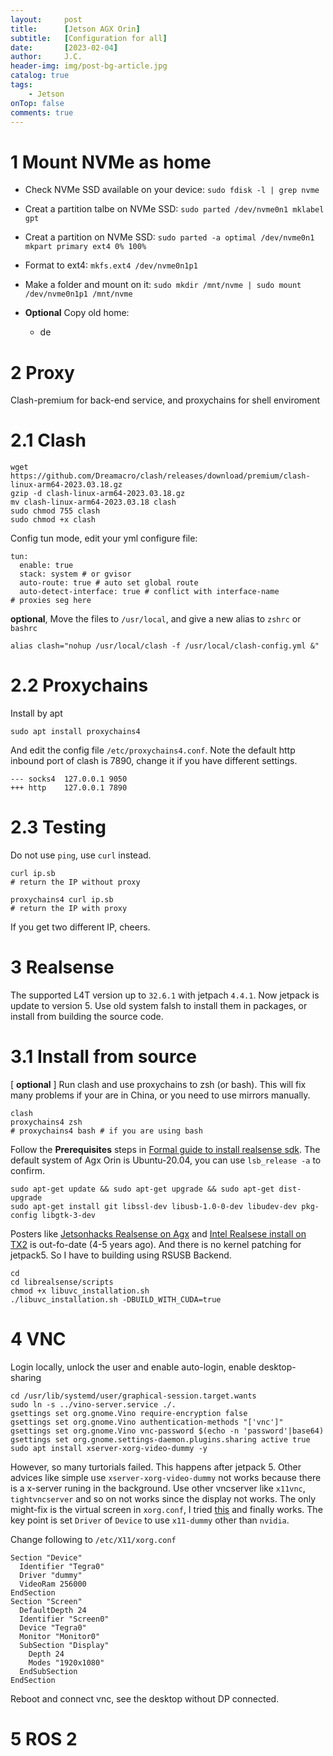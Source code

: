 ```yaml
---
layout:     post
title:      [Jetson AGX Orin]
subtitle:   [Configuration for all]
date:       [2023-02-04]
author:     J.C.
header-img: img/post-bg-article.jpg
catalog: true
tags:
    - Jetson
onTop: false
comments: true
---
```


# 1 Mount NVMe as home

- Check NVMe SSD available on your device: `sudo fdisk -l | grep nvme`

- Creat a partition talbe on NVMe SSD: `sudo parted /dev/nvme0n1 mklabel gpt`

- Creat a partition on NVMe SSD: `sudo parted -a optimal /dev/nvme0n1 mkpart primary ext4 0% 100%`

- Format to ext4: `mkfs.ext4 /dev/nvme0n1p1`

- Make a folder and mount on it: `sudo mkdir /mnt/nvme | sudo mount /dev/nvme0n1p1 /mnt/nvme`

- **Optional** Copy old home: 
    - de 




# 2 Proxy
Clash-premium for back-end service, and proxychains for shell enviroment

# 2.1 Clash
```shell
wget https://github.com/Dreamacro/clash/releases/download/premium/clash-linux-arm64-2023.03.18.gz
gzip -d clash-linux-arm64-2023.03.18.gz
mv clash-linux-arm64-2023.03.18 clash
sudo chmod 755 clash
sudo chmod +x clash
```

Config tun mode, edit your yml configure file:

```text
tun:
  enable: true
  stack: system # or gvisor
  auto-route: true # auto set global route
  auto-detect-interface: true # conflict with interface-name
# proxies seg here
```

**optional**, Move the files to `/usr/local`, and give a new alias to `zshrc` or `bashrc`

```shell
alias clash="nohup /usr/local/clash -f /usr/local/clash-config.yml &"
```
# 2.2 Proxychains

Install by apt

```shell
sudo apt install proxychains4
```
And edit the config file `/etc/proxychains4.conf`. Note the default http inbound port of clash is 7890, change it if you have different settings.

```text
--- socks4  127.0.0.1 9050
+++ http    127.0.0.1 7890
```

# 2.3 Testing
Do not use `ping`, use `curl` instead.

```shell
curl ip.sb
# return the IP without proxy

proxychains4 curl ip.sb
# return the IP with proxy
```
If you get two different IP, cheers.

# 3 Realsense

The supported L4T version up to `32.6.1` with jetpach `4.4.1`. Now jetpack is update to version 5. Use old system falsh to install them in packages, or install from building the source code.

# 3.1 Install from source 

[ **optional** ] Run clash and use proxychains to zsh (or bash). This will fix many problems if your are in China, or you need to use mirrors manually.

```shell
clash
proxychains4 zsh
# proxychains4 bash # if you are using bash
```
Follow the **Prerequisites** steps in [Formal guide to install realsense sdk](https://github.com/IntelRealSense/librealsense/blob/master/doc/installation.md). The default system of Agx Orin is Ubuntu-20.04, you can use `lsb_release -a` to confirm.

```shell
sudo apt-get update && sudo apt-get upgrade && sudo apt-get dist-upgrade
sudo apt-get install git libssl-dev libusb-1.0-0-dev libudev-dev pkg-config libgtk-3-dev
```


Posters like [Jetsonhacks Realsense on Agx](https://jetsonhacks.com/2019/01/21/intel-realsense-d435i-on-nvidia-jetson-agx-xavier/) and [Intel Realsese install on TX2](https://dev.intelrealsense.com/docs/nvidia-jetson-tx2-installation) is out-fo-date (4-5 years ago). And there is no kernel patching for jetpack5. So I have to building using RSUSB Backend.

```shell
cd
cd librealsense/scripts
chmod +x libuvc_installation.sh
./libuvc_installation.sh -DBUILD_WITH_CUDA=true
```

# 4 VNC

Login locally, unlock the user and enable auto-login, enable desktop-sharing

```shell
cd /usr/lib/systemd/user/graphical-session.target.wants
sudo ln -s ../vino-server.service ./.
gsettings set org.gnome.Vino require-encryption false 
gsettings set org.gnome.Vino authentication-methods "['vnc']"
gsettings set org.gnome.Vino vnc-password $(echo -n 'password'|base64)
gsettings set org.gnome.settings-daemon.plugins.sharing active true
sudo apt install xserver-xorg-video-dummy -y
```

However, so many turtorials failed. This happens after jetpack 5. Other advices like simple use `xserver-xorg-video-dummy` not works because there is a x-server runing in the background. Use other vncserver like `x11vnc`, `tightvncserver` and so on not works since the display not works.
The only might-fix is the virtual screen in `xorg.conf`, I tried [this](https://developer.nvidia.com/docs/drive/drive-os/archives/6.0.3/linux/sdk/oxy_ex-1/common/topics/sys_components/vnc.html) and finally works. The key point is set `Driver` of `Device` to use `x11-dummy` other than `nvidia`.

Change following to `/etc/X11/xorg.conf`

```shell
Section "Device"
  Identifier "Tegra0"
  Driver "dummy"
  VideoRam 256000
EndSection
Section "Screen"
  DefaultDepth 24
  Identifier "Screen0"
  Device "Tegra0"
  Monitor "Monitor0"
  SubSection "Display"
    Depth 24
    Modes "1920x1080"
  EndSubSection
EndSection
```

Reboot and connect vnc, see the desktop without DP connected.

# 5 ROS 2

